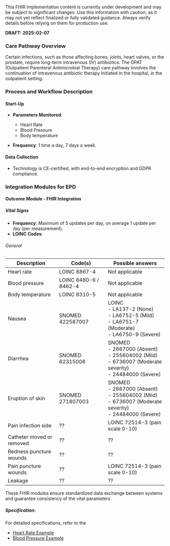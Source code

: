 <div class="stu-note">
This FHIR implementation content is currently under development and may be subject to significant changes. Use this information with caution, as it may not yet reflect finalized or fully validated guidance. Always verify details before relying on them for production use.
</div>

**DRAFT: 2025-02-07**

### Care Pathway Overview
Certain infections, such as those affecting bones, joints, heart valves, or the prostate, require long-term intravenous (IV) antibiotics.
The OPAT (Outpatient Parenteral Antimicrobial Therapy) care pathway involves the continuation of intravenous antibiotic therapy initiated in the hospital, in the outpatient setting.  

### Process and Workflow Description

#### Start-Up

- **Parameters Monitored**:

  - Heart Rate
  - Blood Pressure
  - Body temperature

- **Frequency**: 1 time a day, 7 days a week.

#### Data Collection

- Technology is CE-certified, with end-to-end encryption and GDPR compliance.

### Integration Modules for EPD

#### Outcome Module - FHIR Integration

##### Vital Signs

- **Frequency**: Maximum of 5 updates per day, on average 1 update per day (per measurement).
- **LOINC Codes**:

###### General

<div class="table-md"></div>

| Description              | Code(s)                    | Possible answers                                                                                                       |
| ------------------------ | -------------------------- | ---------------------------------------------------------------------------------------------------------------------- |
| Heart rate               | LOINC 8867-4               | Not applicable                                                                                                        |
| Blood pressure           | LOINC 8480-6 / 8462-4      | Not applicable                                                                                                        |
| Body temperature         | LOINC 8310-5               | Not applicable                                                                                                        |
| Nausea                   | SNOMED 422587007           | LOINC  <br> - LA137-2 (None) <br> - LA6752-5 (Mild) <br> - LA6751-7 (Moderate) <br> - LA6750-9 (Severe)                |
| Diarrhea                   | SNOMED 62315008           | SNOMED  <br> - 2667000 (Absent) <br> - 255604002 (Mild) <br> - 6736007 (Moderate severity) <br> - 24484000 (Severe)                |
| Eruption of skin                   | SNOMED 271807003           | SNOMED  <br> - 2667000 (Absent) <br> - 255604002 (Mild) <br> - 6736007 (Moderate severity) <br> - 24484000 (Severe)                |
| Pain infection side     | <span class="warning">??</span> | LOINC 72514-3 (pain scale 0-10)                                                                                   |
| Catheter moved or removed     | <span class="warning">??</span> | <span class="warning">??</span>                                                                                  |
| Redness puncture wounds      | <span class="warning">??</span> | <span class="warning">??</span>                                                                                  |
| Pain puncture wounds     | <span class="warning">??</span> | LOINC 72514-3 (pain scale 0-10)                                                                                   |
| Leakage     | <span class="warning">??</span> | <span class="warning">??</span>                                                                                  |

These FHIR modules ensure standardized data exchange between systems and guarantee consistency of the vital parameters.

##### Specification:

For detailed specifications, refer to the

- [Heart Rate Example](./Observation-HeartRateExample.html)
- [Blood Pressure Example](./Observation-BloodPressureExample.html)